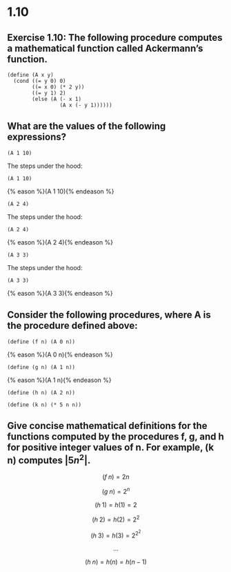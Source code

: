 # 1.10

## Exercise 1.10: The following procedure computes a mathematical function called Ackermann’s function.

```eval-scheme
(define (A x y)
  (cond ((= y 0) 0)
        ((= x 0) (* 2 y))
        ((= y 1) 2)
        (else (A (- x 1)
                 (A x (- y 1))))))
```

## What are the values of the following expressions?

```eval-scheme
(A 1 10)
```

The steps under the hood:
```text
(A 1 10)
```
{% eason %}(A 1 10){% endeason %}

```eval-scheme
(A 2 4)
```
The steps under the hood:

```text
(A 2 4)
```
{% eason %}(A 2 4){% endeason %}

```eval-scheme
(A 3 3)
```

The steps under the hood:

```text
(A 3 3)
```
{% eason %}(A 3 3){% endeason %}

## Consider the following procedures, where A is the procedure defined above:

```eval-scheme
(define (f n) (A 0 n))
```

{% eason %}(A 0 n){% endeason %}

```eval-scheme
(define (g n) (A 1 n))
```

{% eason %}(A 1 n){% endeason %}

```eval-scheme
(define (h n) (A 2 n))
```

```eval-scheme
(define (k n) (* 5 n n))
```


## Give concise mathematical definitions for the functions computed by the procedures f, g, and h for positive integer values of n. For example, (k n) computes $| 5n^2 |$.




$$
(f\;n) = 2n
$$


$$
(g\;n) = 2^n
$$

$$
(h\;1) = h(1) = 2
$$

$$
(h\;2) = h(2) = 2^{2}
$$

$$
(h\;3) = h(3) = 2^{2^{2}}
$$

$$
...
$$

$$
(h\;n) = h(n) = h(n-1)
$$